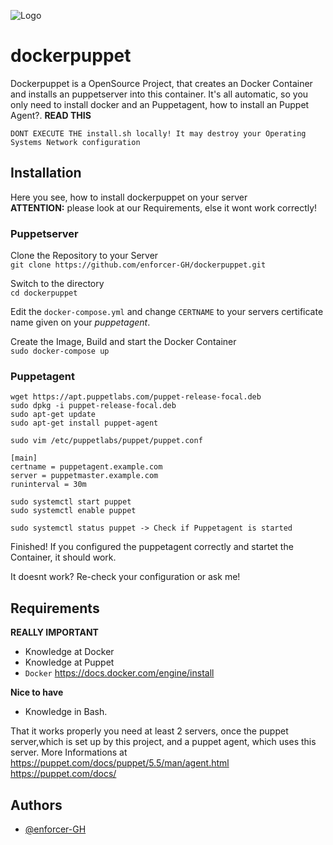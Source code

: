 ![Logo](https://i.imgur.com/hj6ygfZ.png)
# dockerpuppet
Dockerpuppet is a OpenSource Project, that creates an Docker Container and installs an puppetserver into this container. 
It's all automatic, so you only need to install docker and an Puppetagent, how to install an Puppet Agent?.
**READ THIS** 

` DONT EXECUTE THE install.sh locally! It may destroy your Operating Systems Network configuration `
## Installation

Here you see, how to install dockerpuppet on your server\
**ATTENTION:** please look at our Requirements, else it wont work correctly!

### Puppetserver

Clone the Repository to your Server\
`
git clone https://github.com/enforcer-GH/dockerpuppet.git
`

Switch to the directory\
`
cd dockerpuppet
`

Edit the `docker-compose.yml` and change `CERTNAME` to your servers certificate name given on your *puppetagent*.

Create the Image, Build and start the Docker Container\
`
sudo docker-compose up 
`
### Puppetagent

```
wget https://apt.puppetlabs.com/puppet-release-focal.deb
sudo dpkg -i puppet-release-focal.deb
sudo apt-get update 
sudo apt-get install puppet-agent 

sudo vim /etc/puppetlabs/puppet/puppet.conf

[main]
certname = puppetagent.example.com
server = puppetmaster.example.com
runinterval = 30m

sudo systemctl start puppet
sudo systemctl enable puppet

sudo systemctl status puppet -> Check if Puppetagent is started
```

Finished! If you configured the puppetagent correctly and startet the Container, it should work.

It doesnt work? Re-check your configuration or ask me!

    
## Requirements

**REALLY IMPORTANT**

- Knowledge at Docker
- Knowledge at Puppet
- `Docker` https://docs.docker.com/engine/install

**Nice to have**
- Knowledge in Bash.

That it works properly you need at least 2 servers, once the puppet server,which is set up by this project, and a puppet agent, which uses this server. More Informations at
  https://puppet.com/docs/puppet/5.5/man/agent.html \
  https://puppet.com/docs/

## Authors

- [@enforcer-GH](https://www.github.com/enforcer-GH)
